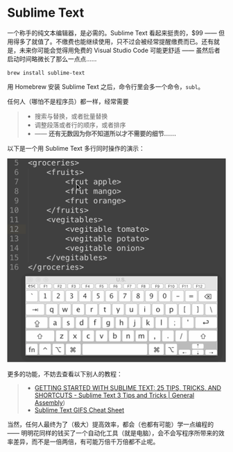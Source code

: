 # Sublime Text

一个称手的纯文本编辑器，是必需的。Sublime Text 看起来挺贵的，$99 —— 但用得多了就值了。不缴费也能继续使用，只不过会被经常提醒缴费而已。还有就是，未来你可能会觉得用免费的 Visual Studio Code 可能更舒适 —— 虽然后者启动时间略微长了那么一点点……

```
brew install sublime-text
```

用 Homebrew 安装 Sublime Text 之后，命令行里会多一个命令，`subl`。

任何人（哪怕不是程序员）都一样，经常需要

> * 搜索与替换，或者批量替换
> * 调整段落或者行的顺序，或者排序
> * —— **还有无数因为你不知道所以才不需要的细节……**

以下是一个用 Sublime Text 多行同时操作的演示：

![](images/sublimetext-multiselection.gif)

更多的功能，不妨去查看以下别人的教程：

> * [GETTING STARTED WITH SUBLIME TEXT: 25 TIPS, TRICKS, AND SHORTCUTS - Sublime Text 3 Tips and Tricks | General Assembly](https://generalassemb.ly/blog/sublime-text-3-tips-tricks-shortcuts/))
> * [Sublime Text GIFS Cheat Sheet](https://www.shortcutfoo.com/blog/sublime-text-3-gifs-cheat-sheet/)

当然，任何人最终为了（极大）提高效率，都会（也都有可能）学一点编程的 —— 明明花同样的钱买了一个自动化工具（就是电脑），会不会写程序所带来的效率差异，而不是一倍两倍，有可能万倍千万倍都不止呢。

